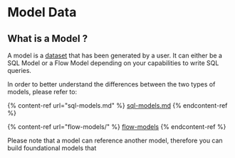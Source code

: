 # Model Data

## What is a Model ?

A model is a [dataset](../understanding-datasets/) that has been generated by a user. It can either be a SQL Model or a Flow Model depending on your capabilities to write SQL queries.

In order to better understand the differences between the two types of models, please refer to:

{% content-ref url="sql-models.md" %}
[sql-models.md](sql-models.md)
{% endcontent-ref %}

{% content-ref url="flow-models/" %}
[flow-models](flow-models/)
{% endcontent-ref %}

Please note that a model can reference another model, therefore you can build foundational models that&#x20;
